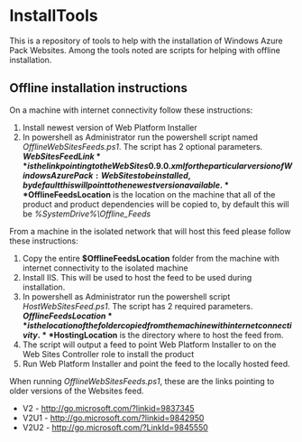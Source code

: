 InstallTools
============

This is a repository of tools to help with the installation of Windows Azure Pack Websites.  Among the tools noted are scripts for helping with offline installation.  


Offline installation instructions
---------------------------------

On a machine with internet connectivity follow these instructions:

1.	Install newest version of Web Platform Installer
2.	In powershell as Administrator run the powershell script named *OfflineWebSitesFeeds.ps1*. The script has 2 optional parameters. **$WebSitesFeedLink** is the link pointing to the WebSites0.9.0.xml for the particular version of Windows Azure Pack: Web Sites to be installed, by default this will point to the newest version available. 
**$OfflineFeedsLocation** is the location on the machine that all of the product and product dependencies will be copied to, by default this will be *%SystemDrive%\Offline_Feeds*


From a machine in the isolated network that will host this feed please follow these instructions:

1.	Copy the entire **$OfflineFeedsLocation** folder from the machine with internet connectivity to the isolated machine
2.	Install IIS.  This will be used to host the feed to be used during installation.
3.	In powershell as Administrator run the powershell script *HostWebSitesFeed.ps1*. The script has 2 required parameters. **$OfflineFeedsLocation** is the location of the folder copied from the machine with internet connectivity. 
**$HostingLocation** is the directory where to host the feed from.
4.	The script will output a feed to point Web Platform Installer to on the Web Sites Controller role to install the product
5.	Run Web Platform Installer and point the feed to the locally hosted feed.  


When running *OfflineWebSitesFeeds.ps1*, these are the links pointing to older versions of the Websites feed.
* V2 - http://go.microsoft.com/?linkid=9837345
* V2U1 - http://go.microsoft.com/?linkid=9842950
* V2U2 - http://go.microsoft.com/?LinkId=9845550
